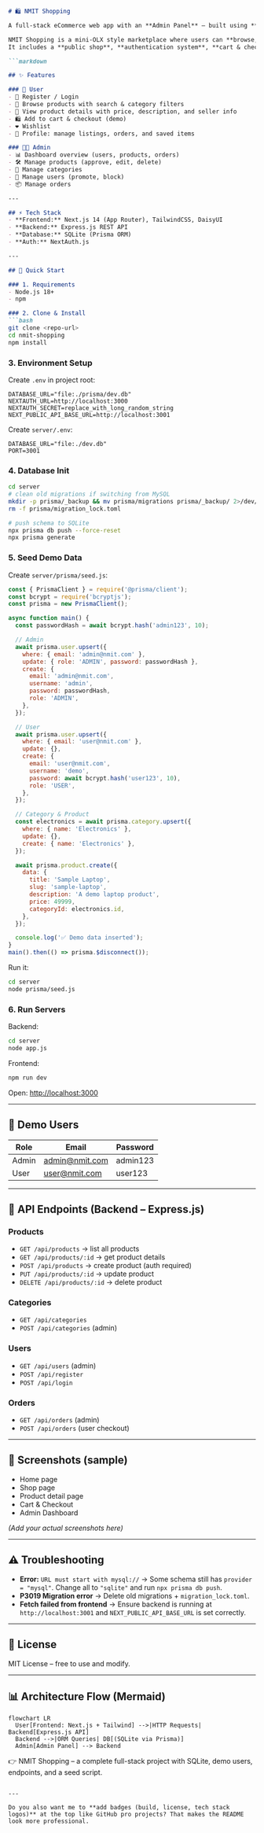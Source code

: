 
````markdown
# 🛍️ NMIT Shopping

A full-stack eCommerce web app with an **Admin Panel** – built using **Next.js, Express.js, Prisma, and SQLite**.

NMIT Shopping is a mini-OLX style marketplace where users can **browse, list, and purchase products**.  
It includes a **public shop**, **authentication system**, **cart & checkout**, and an **admin dashboard** for managing products, categories, users, and orders.

```markdown

## ✨ Features

### 👤 User
- 🔑 Register / Login  
- 🛒 Browse products with search & category filters  
- 📄 View product details with price, description, and seller info  
- 🛍️ Add to cart & checkout (demo)  
- ❤️ Wishlist  
- 👤 Profile: manage listings, orders, and saved items  

### 👨‍💼 Admin
- 📊 Dashboard overview (users, products, orders)  
- 🛠️ Manage products (approve, edit, delete)  
- 📂 Manage categories  
- 👥 Manage users (promote, block)  
- 📦 Manage orders  

---

## ⚡ Tech Stack
- **Frontend:** Next.js 14 (App Router), TailwindCSS, DaisyUI  
- **Backend:** Express.js REST API  
- **Database:** SQLite (Prisma ORM)  
- **Auth:** NextAuth.js  

---

## 🚀 Quick Start

### 1. Requirements
- Node.js 18+  
- npm  

### 2. Clone & Install
```bash
git clone <repo-url>
cd nmit-shopping
npm install
````

### 3. Environment Setup

Create `.env` in project root:

```env
DATABASE_URL="file:./prisma/dev.db"
NEXTAUTH_URL=http://localhost:3000
NEXTAUTH_SECRET=replace_with_long_random_string
NEXT_PUBLIC_API_BASE_URL=http://localhost:3001
```

Create `server/.env`:

```env
DATABASE_URL="file:./dev.db"
PORT=3001
```

### 4. Database Init

```bash
cd server
# clean old migrations if switching from MySQL
mkdir -p prisma/_backup && mv prisma/migrations prisma/_backup/ 2>/dev/null || true
rm -f prisma/migration_lock.toml

# push schema to SQLite
npx prisma db push --force-reset
npx prisma generate
```

### 5. Seed Demo Data

Create `server/prisma/seed.js`:

```js
const { PrismaClient } = require('@prisma/client');
const bcrypt = require('bcryptjs');
const prisma = new PrismaClient();

async function main() {
  const passwordHash = await bcrypt.hash('admin123', 10);

  // Admin
  await prisma.user.upsert({
    where: { email: 'admin@nmit.com' },
    update: { role: 'ADMIN', password: passwordHash },
    create: {
      email: 'admin@nmit.com',
      username: 'admin',
      password: passwordHash,
      role: 'ADMIN',
    },
  });

  // User
  await prisma.user.upsert({
    where: { email: 'user@nmit.com' },
    update: {},
    create: {
      email: 'user@nmit.com',
      username: 'demo',
      password: await bcrypt.hash('user123', 10),
      role: 'USER',
    },
  });

  // Category & Product
  const electronics = await prisma.category.upsert({
    where: { name: 'Electronics' },
    update: {},
    create: { name: 'Electronics' },
  });

  await prisma.product.create({
    data: {
      title: 'Sample Laptop',
      slug: 'sample-laptop',
      description: 'A demo laptop product',
      price: 49999,
      categoryId: electronics.id,
    },
  });

  console.log('✅ Demo data inserted');
}
main().then(() => prisma.$disconnect());
```

Run it:

```bash
cd server
node prisma/seed.js
```

### 6. Run Servers

Backend:

```bash
cd server
node app.js
```

Frontend:

```bash
npm run dev
```

Open: [http://localhost:3000](http://localhost:3000)

---

## 👥 Demo Users

| Role  | Email                                   | Password |
| ----- | --------------------------------------- | -------- |
| Admin | [admin@nmit.com](mailto:admin@nmit.com) | admin123 |
| User  | [user@nmit.com](mailto:user@nmit.com)   | user123  |

---

## 📡 API Endpoints (Backend – Express.js)

### Products

* `GET /api/products` → list all products
* `GET /api/products/:id` → get product details
* `POST /api/products` → create product (auth required)
* `PUT /api/products/:id` → update product
* `DELETE /api/products/:id` → delete product

### Categories

* `GET /api/categories`
* `POST /api/categories` (admin)

### Users

* `GET /api/users` (admin)
* `POST /api/register`
* `POST /api/login`

### Orders

* `GET /api/orders` (admin)
* `POST /api/orders` (user checkout)

---

## 📸 Screenshots (sample)

* Home page
* Shop page
* Product detail page
* Cart & Checkout
* Admin Dashboard

*(Add your actual screenshots here)*

---

## ⚠️ Troubleshooting

* **Error:** `URL must start with mysql://` → Some schema still has `provider = "mysql"`. Change all to `"sqlite"` and run `npx prisma db push`.
* **P3019 Migration error** → Delete old migrations + `migration_lock.toml`.
* **Fetch failed from frontend** → Ensure backend is running at `http://localhost:3001` and `NEXT_PUBLIC_API_BASE_URL` is set correctly.

---

## 📜 License

MIT License – free to use and modify.

---

## 📊 Architecture Flow (Mermaid)

```mermaid
flowchart LR
  User[Frontend: Next.js + Tailwind] -->|HTTP Requests| Backend[Express.js API]
  Backend -->|ORM Queries| DB[(SQLite via Prisma)]
  Admin[Admin Panel] --> Backend
```

👉 NMIT Shopping – a complete full-stack project with SQLite, demo users, endpoints, and a seed script.

```

---

Do you also want me to **add badges (build, license, tech stack logos)** at the top like GitHub pro projects? That makes the README look more professional.
```
